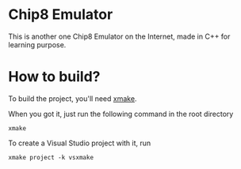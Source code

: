 # Chip8 Emulator

This is another one Chip8 Emulator on the Internet, made in C++ for learning purpose.

# How to build?

To build the project, you'll need [xmake](https://xmake.io/).

When you got it, just run the following command in the root directory
```
xmake
```

To create a Visual Studio project with it, run 
```
xmake project -k vsxmake
```

